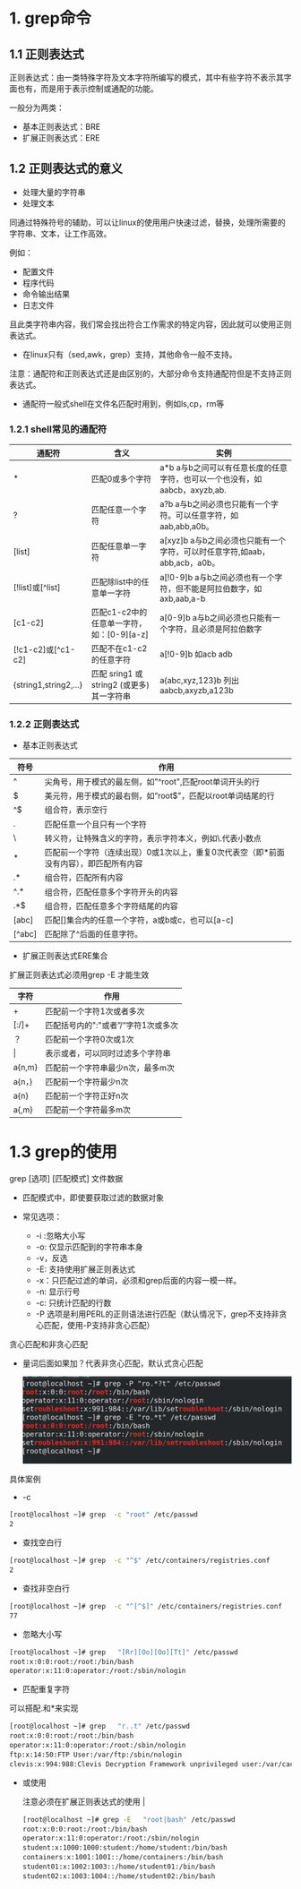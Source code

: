 # 1. grep命令

## 1.1 正则表达式

正则表达式：由一类特殊字符及文本字符所编写的模式，其中有些字符不表示其字面也有，而是用于表示控制或通配的功能。

一般分为两类：

- 基本正则表达式：BRE
- 扩展正则表达式：ERE

## 1.2 正则表达式的意义

- 处理大量的字符串
- 处理文本

同通过特殊符号的辅助，可以让linux的使用用户快速过滤，替换，处理所需要的字符串、文本，让工作高效。

例如：

- 配置文件
- 程序代码
- 命令输出结果
- 日志文件

且此类字符串内容，我们常会找出符合工作需求的特定内容，因此就可以使用正则表达式。

- 在linux只有（sed,awk，grep）支持，其他命令一般不支持。

注意：通配符和正则表达式还是由区别的，大部分命令支持通配符但是不支持正则表达式。

- 通配符一般式shell在文件名匹配时用到，例如ls,cp，rm等

### 1.2.1 shell常见的通配符

| 通配符                | 含义                                       | 实例                                                         |
| --------------------- | ------------------------------------------ | ------------------------------------------------------------ |
| *                     | 匹配0或多个字符                            | a*b a与b之间可以有任意长度的任意字符，也可以一个也没有，如aabcb，axyzb,ab. |
| ?                     | 匹配任意一个字符                           | a?b a与b之间必须也只能有一个字符。可以任意字符，如aab,abb,a0b。 |
| [list]                | 匹配任意单一字符                           | a[xyz]b a与b之间必须也只能有一个字符，可以时任意字符,如aab，abb,acb，a0b。 |
| [!list]或\[^list]     | 匹配除list中的任意单一字符                 | a[!0-9]b a与b之间必须也有一个字符，但不能是阿拉伯数字，如axb,aab,a-b |
| [c1-c2]               | 匹配c1-c2中的任意单一字符，如：\[0-9][a-z] | a[0-9]b  a与b之间必须也只能有一个字符，且必须是阿拉伯数字    |
| [!c1-c2]或\[^c1-c2]   | 匹配不在c1-c2的任意字符                    | a[!0-9]b 如acb adb                                           |
| {string1,string2,...} | 匹配 sring1 或 string2 (或更多)其一字符串  | a{abc,xyz,123}b 列出aabcb,axyzb,a123b                        |



### 1.2.2 正则表达式

- 基本正则表达式

| 符号   | 作用                                                         |
| ------ | ------------------------------------------------------------ |
| ^      | 尖角号，用于模式的最左侧，如”^root",匹配root单词开头的行     |
| $      | 美元符，用于模式的最右侧，如“root$"，匹配以root单词结尾的行  |
| ^$     | 组合符，表示空行                                             |
| .      | 匹配任意一个且只有一个字符                                   |
| \      | 转义符，让特殊含义的字符，表示字符本义，例如\\.代表小数点    |
| *      | 匹配前一个字符（连续出现）0或1次以上，重复0次代表空（即*前面没有内容），即匹配所有内容 |
| .*     | 组合符，匹配所有内容                                         |
| ^.*    | 组合符，匹配任意多个字符开头的内容                           |
| .*$    | 组合符，匹配任意多个字符结尾的内容                           |
| [abc]  | 匹配[]集合内的任意一个字符，a或b或c，也可以[a-c]             |
| [^abc] | 匹配除了^后面的任意字符。                                    |



- 扩展正则表达式ERE集合

扩展正则表达式必须用grep  -E   才能生效

| 字符   | 作用                                |
| ------ | ----------------------------------- |
| +      | 匹配前一个字符1次或者多次           |
| [:/]+  | 匹配括号内的":"或者”/“字符1次或多次 |
| ？     | 匹配前一个字符0次或1次              |
| \|     | 表示或者，可以同时过滤多个字符串    |
| a{n,m} | 匹配前一个字符串最少n次，最多m次    |
| a{n，} | 匹配前一个字符最少n次               |
| a{n}   | 匹配前一个字符正好n次               |
| a{,m}  | 匹配前一个字符最多m次               |


# 1.3 grep的使用

grep  [选项]   [匹配模式]   文件数据

- 匹配模式中，即使要获取过滤的数据对象

- 常见选项：

  - -i :忽略大小写
  - -o: 仅显示匹配到的字符串本身
  - -v，反选
  - -E: 支持使用扩展正则表达式
  - -x：只匹配过滤的单词，必须和grep后面的内容一模一样。
  - -n: 显示行号
  - -c: 只统计匹配的行数
  - -P 选项是利用PERL的正则语法进行匹配（默认情况下，grep不支持非贪心匹配，使用-P支持非贪心匹配）

  

贪心匹配和非贪心匹配

- 量词后面如果加？代表非贪心匹配，默认式贪心匹配

  ![image-20220714184156200](images/image-20220714184156200.png)





具体案例

- -c

```bash
[root@localhost ~]# grep  -c "root" /etc/passwd
2
```



- 查找空白行

```bash
[root@localhost ~]# grep  -c "^$" /etc/containers/registries.conf
2

```

- 查找非空白行

```bash
[root@localhost ~]# grep  -c "^[^$]" /etc/containers/registries.conf
77
```



- 忽略大小写

```bash
[root@localhost ~]# grep   "[Rr][Oo][Oo][Tt]" /etc/passwd
root:x:0:0:root:/root:/bin/bash
operator:x:11:0:operator:/root:/sbin/nologin

```



- 匹配重复字符

可以搭配.和*来实现

```bash
[root@localhost ~]# grep   "r..t" /etc/passwd
root:x:0:0:root:/root:/bin/bash
operator:x:11:0:operator:/root:/sbin/nologin
ftp:x:14:50:FTP User:/var/ftp:/sbin/nologin
clevis:x:994:988:Clevis Decryption Framework unprivileged user:/var/cache/clevis:/sbin/nologin

```

- 或使用

  注意必须在扩展正则表达式的使用 | 

  ```bash
  [root@localhost ~]# grep -E   "root|bash" /etc/passwd
  root:x:0:0:root:/root:/bin/bash
  operator:x:11:0:operator:/root:/sbin/nologin
  student:x:1000:1000:student:/home/student:/bin/bash
  containers:x:1001:1001::/home/containers:/bin/bash
  student01:x:1002:1003::/home/student01:/bin/bash
  student02:x:1003:1004::/home/student02:/bin/bash
  
  ```

  
